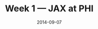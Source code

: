 ---
layout: game
title: Week 1 — JAX at PHI
season: 2014
game_id: 2014_01_JAX_PHI
week: 1
date: 2014-09-07
home_team: PHI
away_team: JAX
final_home: 34
final_away: 17
pbp_url: /assets/data/pbp/2014/2014_01_JAX_PHI.csv.gz
---